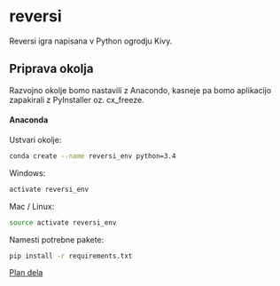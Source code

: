 # reversi
Reversi igra napisana v Python ogrodju Kivy.

## Priprava okolja
Razvojno okolje bomo nastavili z Anacondo, kasneje pa bomo aplikacijo zapakirali z PyInstaller oz. cx_freeze.

#### Anaconda
Ustvari okolje:
```bash
conda create --name reversi_env python=3.4
```
Windows:
```bash
activate reversi_env
```
Mac / Linux:
```bash
source activate reversi_env
```
Namesti potrebne pakete:
```bash
pip install -r requirements.txt
```
[Plan dela](./PLAN.md)


